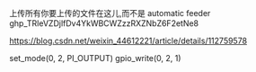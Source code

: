 上传所有你要上传的文件在这儿,而不是 automatic  feeder
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


https://blog.csdn.net/weixin_44612221/article/details/112759578

set_mode(0, 2, PI_OUTPUT)
gpio_write(0, 2, 1)
